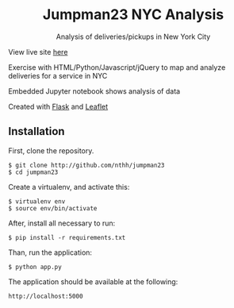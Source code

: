 <p align="center">
  <h1 align="center">Jumpman23 NYC Analysis</h1>
  <p align="center">Analysis of deliveries/pickups in New York City</p>
</p>

View live site [here](jm23-nyc.herokuapp.com)

Exercise with HTML/Python/Javascript/jQuery to map and analyze deliveries for a service in NYC

Embedded Jupyter notebook shows analysis of data

Created with [Flask](http://flask.pocoo.org/) and [Leaflet](http://leafletjs.com/)

## Installation

First, clone the repository.

    $ git clone http://github.com/nthh/jumpman23
    $ cd jumpman23

Create a virtualenv, and activate this: 

    $ virtualenv env 
    $ source env/bin/activate

After, install all necessary to run:

    $ pip install -r requirements.txt

Than, run the application:

	$ python app.py

The application should be available at the following: 

	http://localhost:5000

